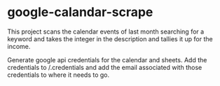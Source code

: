 # google-calandar-scrape
This project scans the calendar events of last month searching for a keyword and takes the integer in the description and tallies it up for the income.

Generate google api credentials for the calendar and sheets. Add the credentials to <path to your google-calendar-scrape directorly>/.credentials and add the email associated with those credentials to where it needs to go.
